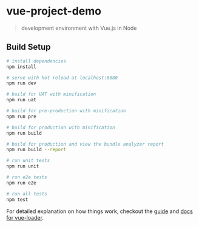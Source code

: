 # vue-project-demo

> development environment with Vue.js in Node

## Build Setup

``` bash
# install dependencies
npm install

# serve with hot reload at localhost:8080
npm run dev

# build for UAT with minification
npm run uat

# build for pre-production with minification
npm run pre

# build for production with minification
npm run build

# build for production and view the bundle analyzer report
npm run build --report

# run unit tests
npm run unit

# run e2e tests
npm run e2e

# run all tests
npm test
```

For detailed explanation on how things work, checkout the [guide](http://vuejs-templates.github.io/webpack/) and [docs for vue-loader](http://vuejs.github.io/vue-loader).
